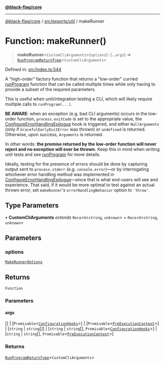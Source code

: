 [**@black-flag/core**](../../../../README.md)

***

[@black-flag/core](../../../../README.md) / [src/exports/util](../README.md) / makeRunner

# Function: makeRunner()

> **makeRunner**\<`CustomCliArguments`\>(`options`): (...`args`) => [`RunProgramReturnType`](../../type-aliases/RunProgramReturnType.md)\<`CustomCliArguments`\>

Defined in: [src/index.ts:544](https://github.com/Xunnamius/black-flag/blob/40d21584fb01de3f46f2fedf60011594304c55d4/src/index.ts#L544)

A "high-order" factory function that returns a "low-order" curried
[runProgram](../../functions/runProgram.md) function that can be called multiple times while only
having to provide a subset of the required parameters.

This is useful when unit/integration testing a CLI, which will likely require
multiple calls to `runProgram(...)`.

**BE AWARE**: when an exception (e.g. bad CLI arguments) occurs in the
low-order function, `process.exitCode` is set to the appropriate value, the
[ConfigureErrorHandlingEpilogue](../../type-aliases/ConfigureErrorHandlingEpilogue.md) hook is triggered, and either
`NullArguments` (only if `GracefulEarlyExitError` was thrown) or `undefined`
is returned. Otherwise, upon success, `Arguments` is returned.

In other words: **the promise returned by the low-order function will never
reject and no exception will ever be thrown.** Keep this in mind when writing
unit tests and see [runProgram](../../functions/runProgram.md) for more details.

Ideally, testing for the presence of errors should be done by capturing
output sent to `process.stderr` (e.g. `console.error`)—or by interrogating
whichever error handling method was implemented in
[ConfigureErrorHandlingEpilogue](../../type-aliases/ConfigureErrorHandlingEpilogue.md)—since that is what end-users will see
and experience. That said, if it would be more optimal to test against an
actual thrown error, set `makeRunner`'s `errorHandlingBehavior` option to
`'throw'`.

## Type Parameters

• **CustomCliArguments** *extends* `Record`\<`string`, `unknown`\> = `Record`\<`string`, `unknown`\>

## Parameters

### options

[`MakeRunnerOptions`](../type-aliases/MakeRunnerOptions.md)

## Returns

`Function`

### Parameters

#### args

\[\] | \[`Promisable`\<[`ConfigurationHooks`](../../type-aliases/ConfigurationHooks.md)\>\] | \[`Promisable`\<[`PreExecutionContext`](../type-aliases/PreExecutionContext.md)\>\] | \[`string` \| `string`[]\] | \[`string` \| `string`[], `Promisable`\<[`ConfigurationHooks`](../../type-aliases/ConfigurationHooks.md)\>\] | \[`string` \| `string`[], `Promisable`\<[`PreExecutionContext`](../type-aliases/PreExecutionContext.md)\>\]

### Returns

[`RunProgramReturnType`](../../type-aliases/RunProgramReturnType.md)\<`CustomCliArguments`\>
